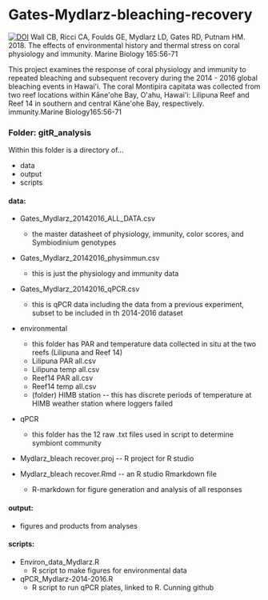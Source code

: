 # Gates-Mydlarz-bleaching-recovery
<a href="https://doi.org/10.5281/zenodo.1175034"><img src="https://zenodo.org/badge/DOI/10.5281/zenodo.1175034.svg" alt="DOI"></a>
Wall CB, Ricci CA, Foulds GE, Mydlarz LD, Gates RD, Putnam HM. 2018. The effects of environmental history and thermal stress on coral physiology and immunity. Marine Biology 165:56-71

This project examines the response of coral physiology and immunity to repeated bleaching and subsequent recovery during the 2014 - 2016 global bleaching events in Hawai'i. The coral Montipira capitata was collected from two reef locations within Kāne'ohe Bay, O'ahu, Hawai'i: Lilipuna Reef and Reef 14 in southern and central Kāne'ohe Bay, respectively. immunity.Marine Biology165:56-71

### Folder: gitR_analysis
Within this folder is a directory of...
- data
- output
- scripts

#### data: 
  - Gates_Mydlarz_20142016_ALL_DATA.csv
      - the master datasheet of physiology, immunity, color scores, and Symbiodinium genotypes
  - Gates_Mydlarz_20142016_physimmun.csv
      - this is just the physiology and immunity data
  - Gates_Mydlarz_20142016_qPCR.csv
      - this is qPCR data including the data from a previous experiment, subset to be included in th 2014-2016 dataset
      
  - environmental
      - this folder has PAR and temperature data collected in situ at the two reefs (Lilipuna and Reef 14)
      - Lilipuna PAR all.csv
      - Lilipuna temp all.csv
      - Reef14 PAR all.csv
      - Reef14 temp all.csv
      - (folder) HIMB station -- this has discrete periods of temperature at HIMB weather station where loggers failed
      
   - qPCR
      - this folder has the 12 raw .txt files used in script to determine symbiont community
     
   - Mydlarz_bleach recover.proj -- R project for R studio
   - Mydlarz_bleach recover.Rmd -- an R studio Rmarkdown file
      - R-markdown for figure generation and  analysis of all responses
      
#### output: 
  - figures and products from analyses

#### scripts:
  - Environ_data_Mydlarz.R
      - R script to make figures for environmental data
  - qPCR_Mydlarz-2014-2016.R 
      - R script to run qPCR plates, linked to R. Cunning github



